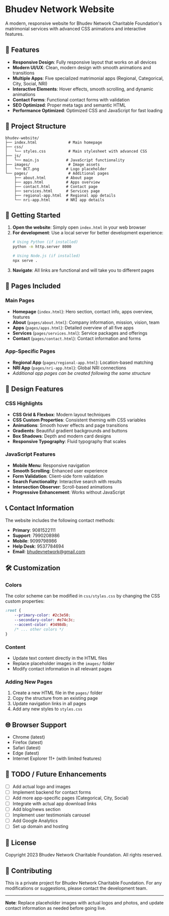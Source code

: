 # Bhudev Network Website

A modern, responsive website for Bhudev Network Charitable Foundation's matrimonial services with advanced CSS animations and interactive features.

## 🌟 Features

- **Responsive Design**: Fully responsive layout that works on all devices
- **Modern UI/UX**: Clean, modern design with smooth animations and transitions
- **Multiple Apps**: Five specialized matrimonial apps (Regional, Categorical, City, Social, NRI)
- **Interactive Elements**: Hover effects, smooth scrolling, and dynamic animations
- **Contact Forms**: Functional contact forms with validation
- **SEO Optimized**: Proper meta tags and semantic HTML
- **Performance Optimized**: Optimized CSS and JavaScript for fast loading

## 📁 Project Structure

```
bhudev-website/
├── index.html              # Main homepage
├── css/
│   └── styles.css          # Main stylesheet with advanced CSS
├── js/
│   └── main.js            # JavaScript functionality
├── images/                 # Image assets
│   └── BCT.png            # Logo placeholder
└── pages/                  # Additional pages
    ├── about.html         # About page
    ├── apps.html          # Apps overview
    ├── contact.html       # Contact page
    ├── services.html      # Services page
    ├── regional-app.html  # Regional app details
    └── nri-app.html       # NRI app details
```

## 🚀 Getting Started

1. **Open the website**: Simply open `index.html` in your web browser
2. **For development**: Use a local server for better development experience:
   ```bash
   # Using Python (if installed)
   python -m http.server 8000
   
   # Using Node.js (if installed)
   npx serve .
   ```
3. **Navigate**: All links are functional and will take you to different pages

## 📱 Pages Included

### Main Pages
- **Homepage** (`index.html`): Hero section, contact info, apps overview, features
- **About** (`pages/about.html`): Company information, mission, vision, team
- **Apps** (`pages/apps.html`): Detailed overview of all five apps
- **Services** (`pages/services.html`): Service packages and offerings
- **Contact** (`pages/contact.html`): Contact information and forms

### App-Specific Pages
- **Regional App** (`pages/regional-app.html`): Location-based matching
- **NRI App** (`pages/nri-app.html`): Global NRI connections
- *Additional app pages can be created following the same structure*

## 🎨 Design Features

### CSS Highlights
- **CSS Grid & Flexbox**: Modern layout techniques
- **CSS Custom Properties**: Consistent theming with CSS variables
- **Animations**: Smooth hover effects and page transitions
- **Gradients**: Beautiful gradient backgrounds and buttons
- **Box Shadows**: Depth and modern card designs
- **Responsive Typography**: Fluid typography that scales

### JavaScript Features
- **Mobile Menu**: Responsive navigation
- **Smooth Scrolling**: Enhanced user experience
- **Form Validation**: Client-side form validation
- **Search Functionality**: Interactive search with results
- **Intersection Observer**: Scroll-based animations
- **Progressive Enhancement**: Works without JavaScript

## 📞 Contact Information

The website includes the following contact methods:
- **Primary**: 9081522111
- **Support**: 7990208986  
- **Mobile**: 9099798986
- **Help Desk**: 9537784694
- **Email**: bhudevnetwork@gmail.com

## 🛠 Customization

### Colors
The color scheme can be modified in `css/styles.css` by changing the CSS custom properties:

```css
:root {
    --primary-color: #2c3e50;
    --secondary-color: #e74c3c;
    --accent-color: #3498db;
    /* ... other colors */
}
```

### Content
- Update text content directly in the HTML files
- Replace placeholder images in the `images/` folder
- Modify contact information in all relevant pages

### Adding New Pages
1. Create a new HTML file in the `pages/` folder
2. Copy the structure from an existing page
3. Update navigation links in all pages
4. Add any new styles to `styles.css`

## 🌐 Browser Support

- Chrome (latest)
- Firefox (latest)
- Safari (latest)
- Edge (latest)
- Internet Explorer 11+ (with limited features)

## 📝 TODO / Future Enhancements

- [ ] Add actual logo and images
- [ ] Implement backend for contact forms
- [ ] Add more app-specific pages (Categorical, City, Social)
- [ ] Integrate with actual app download links
- [ ] Add blog/news section
- [ ] Implement user testimonials carousel
- [ ] Add Google Analytics
- [ ] Set up domain and hosting

## 📄 License

Copyright 2023 Bhudev Network Charitable Foundation. All rights reserved.

## 🤝 Contributing

This is a private project for Bhudev Network Charitable Foundation. For any modifications or suggestions, please contact the development team.

---

**Note**: Replace placeholder images with actual logos and photos, and update contact information as needed before going live.
